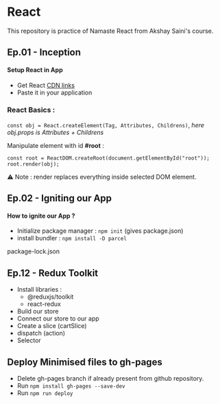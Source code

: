 # React

This repository is practice of Namaste React from Akshay Saini's course.

## Ep.01 - Inception

#### Setup React in App
- Get React [CDN links](https://legacy.reactjs.org/docs/cdn-links.html)
- Paste it in your application

### React Basics :

`const obj = React.createElement(Tag, Attributes, Childrens)`, _here obj.props is Attributes + Childrens_

Manipulate element with id **#root** :
```
const root = ReactDOM.createRoot(document.getElementById("root"));
root.render(obj);
```

⚠ Note : render replaces everything inside selected DOM element.

## Ep.02 - Igniting our App

#### How to ignite our App ?
- Initialize package manager : `npm init` (gives package.json)
- install bundler : `npm install -D parcel`

package-lock.json 


## Ep.12 - Redux Toolkit
- Install libraries :
    - @reduxjs/toolkit
    - react-redux
- Build our store
- Connect our store to our app
- Create a slice (cartSlice)
- dispatch (action)
- Selector


## Deploy Minimised files to gh-pages
- Delete gh-pages branch if already present from github repository.
- Run `npm install gh-pages --save-dev`
- Run `npm run deploy`